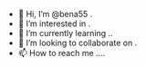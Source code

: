 - 👋 Hi, I’m @bena55 .
- 👀 I’m interested in .
- 🌱 I’m currently learning ..
- 💞️ I’m looking to collaborate on .
- 📫 How to reach me ....

<!---
bena55/bena55 is a ✨ special ✨ repository because its `README.md` (this file) appears on your GitHub profile.
You can click the Preview link to take a look at your changes.
--->
